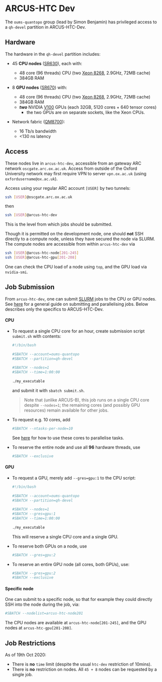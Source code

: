 ARCUS-HTC Dev
=============

The `oums-quantopo` group (lead by Simon Benjamin) has privileged access to a `qh-devel` partition in ARCUS-HTC-Dev.

## Hardware

The hardware in the `qh-devel` partition includes:

- 45 **CPU nodes** ([SR630](https://lenovopress.com/lp0643.pdf)), each with:
  * 48 core (96 threads) CPU (two [Xeon 8268](https://ark.intel.com/content/www/us/en/ark/products/192481/intel-xeon-platinum-8268-processor-35-75m-cache-2-90-ghz.html), 2.9GHz, 72MB cache)
  * 384GB RAM
 
- 8 **GPU nodes** ([SR670](https://lenovopress.com/lp0923.pdf)) with:
  * 48 core (96 threads) CPU (two [Xeon 8268](https://ark.intel.com/content/www/us/en/ark/products/192481/intel-xeon-platinum-8268-processor-35-75m-cache-2-90-ghz.html), 2.9GHz, 72MB cache)
  * 384GB RAM
  * ***two*** NVIDIA [V100](https://images.nvidia.com/content/technologies/volta/pdf/tesla-volta-v100-datasheet-letter-fnl-web.pdf) GPUs (each 32GB, 5120 cores + 640 tensor cores)
    - the two GPUs are on separate sockets, like the Xeon CPUs.
   
- Network fabric ([QM8700](https://www.mellanox.com/products/infiniband-switches/QM8700)):
  * 16 Tb/s bandwidth
  * <130 ns latency
 
 
## Access

These nodes live in `arcus-htc-dev`, accessible from an gateway ARC network `oscgate.arc.ox.ac.uk`. Access from outside of the Oxford University network may first require VPN to server `vpn.ox.ac.uk` (using `oxfordusername@ox.ac.uk`). 

Access using your regular ARC account `[USER]` by two tunnels:

```bash
ssh [USER]@oscgate.arc.ox.ac.uk
```
then
```bash
ssh [USER]@arcus-htc-dev
```

This is the level from which jobs should be submitted. 

Though it is permitted on the development node, one should **not** SSH directly to a compute node, unless they have secured the node via SLURM. The compute nodes are accessible from within `arcus-htc-dev` via
```bash
ssh [USER]@arcus-htc-node[201-245]
ssh [USER]@arcus-htc-gpu[201-208]
```
One can check the CPU load of a node using `top`, and the GPU load via `nvidia-smi`.

## Job Submission

From `arcus-htc-dev`, one can submit [SLURM](https://slurm.schedmd.com/documentation.html) jobs to the CPU or GPU nodes. See [here](slurmguide.md) for a general guide on submitting and parallelising jobs. Below describes only the specifics to ARCUS-HTC-Dev.

#### CPU

- To request a single CPU core for an hour, create submission script `submit.sh` with contents:
  ```bash
  #!/bin/bash
   
  #SBATCH --account=oums-quantopo
  #SBATCH --partition=qh-devel 
   
  #SBATCH --nodes=1
  #SBATCH --time=1:00:00
   
  ./my_executable
  ```
  and submit it with `sbatch submit.sh`.
  > Note that (unlike ARCUS-B), this job runs on a single CPU core despite `--nodes=1`; the remaining cores (and possibly GPU resources) remain available for other jobs.

- To request e.g. 10 cores, add
  ```bash
  #SBATCH --ntasks-per-node=10
  ``` 
  See [here](slurmguide.md) for how to use these cores to parallelise tasks.

- To reserve the entire node and use all **96** hardware threads, use 
  ```bash
  #SBATCH --exclusive
  ```

#### GPU

- To request a GPU, merely add `--gres=gpu:1` to the CPU script:
  ```bash
  #!/bin/bash
   
  #SBATCH --account=oums-quantopo
  #SBATCH --partition=qh-devel 
   
  #SBATCH --nodes=1
  #SBATCH --gres=gpu:1
  #SBATCH --time=1:00:00
   
  ./my_executable
  ```
  This will reserve a single CPU core and a single GPU.

- To reserve both GPUs on a node, use 
  ```bash
  #SBATCH --gres=gpu:2
  ```

- To reserve an entire GPU node (all cores, both GPUs), use:
  ```bash
  #SBATCH --gres=gpu:2
  #SBATCH --exclusive
  ```
 
 


#### Specific node

One can submit to a specific node, so that for example they could directly SSH into the node during the job, via:
 ```bash
 #SBATCH --nodelist=arcus-htc-node201
 ```
The CPU nodes are available at `arcus-htc-node[201-245]`, and the GPU nodes at `arcus-htc-gpu[201-208]`. 


## Job Restrictions

As of 19th Oct 2020:
- There is **no** `time` limit (despite the usual `htc-dev` restriction of 10mins).
- There is **no** restriction on nodes. All `45 + 8` nodes can be requested by a single job.